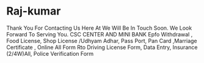 # Raj-kumar
Thank You For Contacting Us Here At  We Will Be In Touch Soon. We Look Forward To Serving You. CSC CENTER AND MINI BANK  Epfo Withdrawal , Food License, Shop License /Udhyam Adhar, Pass Port, Pan Card ,Marriage Certificate , Online All Form Rto Driving License Form, Data Entry, Insurance (2/4W)All, Police Verification Form 
